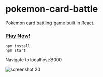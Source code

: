 # pokemon-card-battle
Pokemon card battling game built in React.

### [Play Now!](https://pokemon-card-battle.herokuapp.com/)

```
npm install
npm start
```
Navigate to localhost:3000

![screenshot 20](https://user-images.githubusercontent.com/8203134/28249634-0fadaa62-6a1f-11e7-8bd5-2db0781dc903.png)

